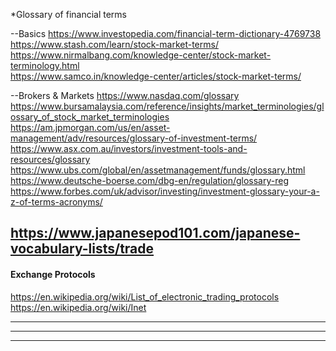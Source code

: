 *Glossary of financial terms
 
--Basics
https://www.investopedia.com/financial-term-dictionary-4769738<br />
https://www.stash.com/learn/stock-market-terms/<br />
https://www.nirmalbang.com/knowledge-center/stock-market-terminology.html<br />
https://www.samco.in/knowledge-center/articles/stock-market-terms/<br />

--Brokers & Markets
https://www.nasdaq.com/glossary<br />
https://www.bursamalaysia.com/reference/insights/market_terminologies/glossary_of_stock_market_terminologies<br />
https://am.jpmorgan.com/us/en/asset-management/adv/resources/glossary-of-investment-terms/<br />
https://www.asx.com.au/investors/investment-tools-and-resources/glossary<br />
https://www.ubs.com/global/en/assetmanagement/funds/glossary.html <br />
https://www.deutsche-boerse.com/dbg-en/regulation/glossary-reg <br />
https://www.forbes.com/uk/advisor/investing/investment-glossary-your-a-z-of-terms-acronyms/<br />


https://www.japanesepod101.com/japanese-vocabulary-lists/trade<br />
-------------------------------------------------------------
#### Exchange Protocols<br />

https://en.wikipedia.org/wiki/List_of_electronic_trading_protocols<br />
https://en.wikipedia.org/wiki/Inet <br />


-------------------------------------------------------------
-------------------------------------------------------------

-------------------------------------------------------------